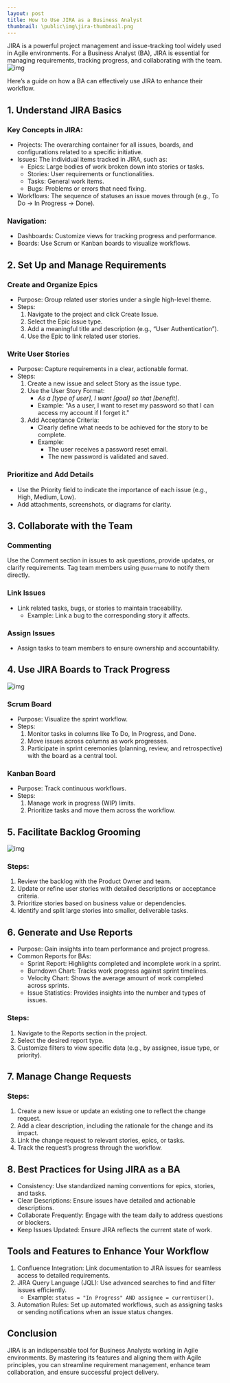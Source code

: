 ```yaml
---
layout: post
title: How to Use JIRA as a Business Analyst
thumbnail: \public\img\jira-thumbnail.png
---
```


JIRA is a powerful project management and issue-tracking tool widely used in Agile environments. For a Business Analyst (BA), JIRA is essential for managing requirements, tracking progress, and collaborating with the team.
![img](\public\img\jira.png)

Here’s a guide on how a BA can effectively use JIRA to enhance their workflow.

## 1. Understand JIRA Basics
### Key Concepts in JIRA:
* Projects: The overarching container for all issues, boards, and configurations related to a specific initiative.
* Issues: The individual items tracked in JIRA, such as:
    * Epics: Large bodies of work broken down into stories or tasks.
    * Stories: User requirements or functionalities.
    * Tasks: General work items.
    * Bugs: Problems or errors that need fixing.
* Workflows: The sequence of statuses an issue moves through (e.g., To Do → In Progress → Done).

### Navigation:
* Dashboards: Customize views for tracking progress and performance.
* Boards: Use Scrum or Kanban boards to visualize workflows.

## 2. Set Up and Manage Requirements
### Create and Organize Epics
* Purpose: Group related user stories under a single high-level theme.
* Steps:
    1. Navigate to the project and click Create Issue.
    2. Select the Epic issue type.
    3. Add a meaningful title and description (e.g., “User Authentication”).
    4. Use the Epic to link related user stories.

### Write User Stories
* Purpose: Capture requirements in a clear, actionable format.
* Steps:
    1. Create a new issue and select Story as the issue type.
    2. Use the User Story Format:
        * *As a [type of user], I want [goal] so that [benefit]*.
        * Example: "As a user, I want to reset my password so that I can access my account if I forget it."
    3. Add Acceptance Criteria:
        * Clearly define what needs to be achieved for the story to be complete.
        * Example:
            * The user receives a password reset email.
            * The new password is validated and saved.

### Prioritize and Add Details
* Use the Priority field to indicate the importance of each issue (e.g., High, Medium, Low).
* Add attachments, screenshots, or diagrams for clarity.

## 3. Collaborate with the Team
### Commenting
Use the Comment section in issues to ask questions, provide updates, or clarify requirements.
Tag team members using `@username` to notify them directly.

### Link Issues
* Link related tasks, bugs, or stories to maintain traceability.
    * Example: Link a bug to the corresponding story it affects.

### Assign Issues
* Assign tasks to team members to ensure ownership and accountability.

## 4. Use JIRA Boards to Track Progress
![img](\public\img\scrumboard.png)
### Scrum Board
* Purpose: Visualize the sprint workflow.
* Steps:
    1. Monitor tasks in columns like To Do, In Progress, and Done.
    2. Move issues across columns as work progresses.
    3. Participate in sprint ceremonies (planning, review, and retrospective) with the board as a central tool.

### Kanban Board
* Purpose: Track continuous workflows.
* Steps:
    1. Manage work in progress (WIP) limits.
    2. Prioritize tasks and move them across the workflow.

## 5. Facilitate Backlog Grooming
![img](\public\img\jirabacklog.png)
### Steps:
1. Review the backlog with the Product Owner and team.
2. Update or refine user stories with detailed descriptions or acceptance criteria.
3. Prioritize stories based on business value or dependencies.
4. Identify and split large stories into smaller, deliverable tasks.

## 6. Generate and Use Reports
* Purpose: Gain insights into team performance and project progress.
* Common Reports for BAs:
    * Sprint Report: Highlights completed and incomplete work in a sprint.
    * Burndown Chart: Tracks work progress against sprint timelines.
    * Velocity Chart: Shows the average amount of work completed across sprints.
    * Issue Statistics: Provides insights into the number and types of issues.

### Steps:
1. Navigate to the Reports section in the project.
2. Select the desired report type.
3. Customize filters to view specific data (e.g., by assignee, issue type, or priority).

## 7. Manage Change Requests
### Steps:
1. Create a new issue or update an existing one to reflect the change request.
2. Add a clear description, including the rationale for the change and its impact.
3. Link the change request to relevant stories, epics, or tasks.
4. Track the request’s progress through the workflow.

## 8. Best Practices for Using JIRA as a BA
* Consistency: Use standardized naming conventions for epics, stories, and tasks.
* Clear Descriptions: Ensure issues have detailed and actionable descriptions.
* Collaborate Frequently: Engage with the team daily to address questions or blockers.
* Keep Issues Updated: Ensure JIRA reflects the current state of work.

## Tools and Features to Enhance Your Workflow
1. Confluence Integration: Link documentation to JIRA issues for seamless access to detailed requirements.
2. JIRA Query Language (JQL): Use advanced searches to find and filter issues efficiently.
    * Example: `status = "In Progress" AND assignee = currentUser()`.
3. Automation Rules: Set up automated workflows, such as assigning tasks or sending notifications when an issue status changes.

## Conclusion
JIRA is an indispensable tool for Business Analysts working in Agile environments. By mastering its features and aligning them with Agile principles, you can streamline requirement management, enhance team collaboration, and ensure successful project delivery.